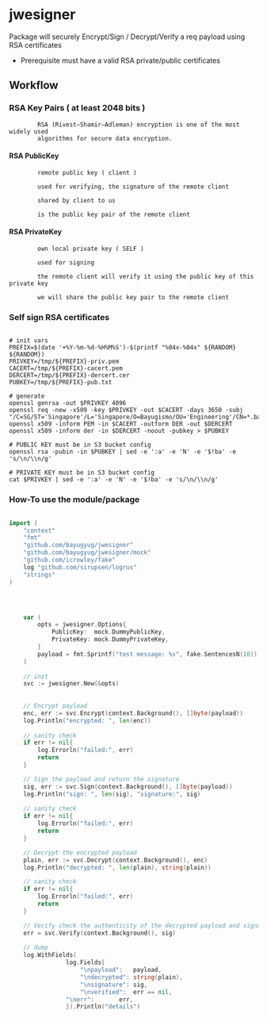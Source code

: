 # jwesigner
Package will securely Encrypt/Sign / Decrypt/Verify a req payload using RSA certificates 
- Prerequisite must have a valid RSA private/public certificates



## Workflow


### RSA Key Pairs ( at least 2048 bits )

            RSA (Rivest–Shamir–Adleman) encryption is one of the most widely used
            algorithms for secure data encryption.

#### RSA PublicKey

			remote public key ( client )
			
			used for verifying, the signature of the remote client
			
			shared by client to us
			
			is the public key pair of the remote client

#### RSA PrivateKey

			own local private key ( SELF )
			
			used for signing
			
			the remote client will verify it using the public key of this private key
			
			we will share the public key pair to the remote client


### Self sign RSA certificates
```shell script

# init vars
PREFIX=$(date '+%Y-%m-%d-%H%M%S')-$(printf "%04x-%04x" ${RANDOM} ${RANDOM})
PRIVKEY=/tmp/${PREFIX}-priv.pem
CACERT=/tmp/${PREFIX}-cacert.pem
DERCERT=/tmp/${PREFIX}-dercert.cer
PUBKEY=/tmp/${PREFIX}-pub.txt

# generate
openssl genrsa -out $PRIVKEY 4096
openssl req -new -x509 -key $PRIVKEY -out $CACERT -days 3650 -subj "/C=SG/ST='Singapore'/L='Singapore/O=Bayugismo/OU='Engineering'/CN=*.bayugismo.space"
openssl x509 -inform PEM -in $CACERT -outform DER -out $DERCERT
openssl x509 -inform der -in $DERCERT -noout -pubkey > $PUBKEY

# PUBLIC KEY must be in S3 bucket config
openssl rsa -pubin -in $PUBKEY | sed -e ':a' -e 'N' -e '$!ba' -e 's/\n/\\n/g'

# PRIVATE KEY must be in S3 bucket config
cat $PRIVKEY | sed -e ':a' -e 'N' -e '$!ba' -e 's/\n/\\n/g'

```


### How-To use the module/package
```go

import (
	"context"
	"fmt"
	"github.com/bayugyug/jwesigner"
	"github.com/bayugyug/jwesigner/mock"
	"github.com/icrowley/fake"
	log "github.com/sirupsen/logrus"
	"strings"
)




    var (
        opts = jwesigner.Options{
            PublicKey:  mock.DummyPublicKey,
            PrivateKey: mock.DummyPrivateKey,
        }
        payload = fmt.Sprintf("test message: %s", fake.SentencesN(10))
    )
    
    // init
    svc := jwesigner.New(&opts)
    
    
    // Encrypt payload
    enc, err := svc.Encrypt(context.Background(), []byte(payload))
    log.Println("encrypted: ", len(enc))
    
    // sanity check
    if err != nil{
        log.Errorln("failed:", err)
        return
    }

    // Sign the payload and return the signature
    sig, err := svc.Sign(context.Background(), []byte(payload))
    log.Println("sign: ", len(sig), "signature:", sig)
   
    // sanity check
    if err != nil{
        log.Errorln("failed:", err)
        return
    }

    // Decrypt the encrypted payload
    plain, err := svc.Decrypt(context.Background(), enc)
    log.Println("decrypted: ", len(plain), string(plain))

    // sanity check
    if err != nil{
        log.Errorln("failed:", err)
        return
    }

    // Verify check the authenticity of the decrypted payload and signature
    err = svc.Verify(context.Background(), sig)
    
    // dump
    log.WithFields(
                log.Fields{
                    "\npayload":   payload,
                    "\ndecrypted": string(plain),
                    "\nsignature": sig,
                    "\nverified":  err == nil,
                "\nerr":       err,
                }).Println("details")
```
